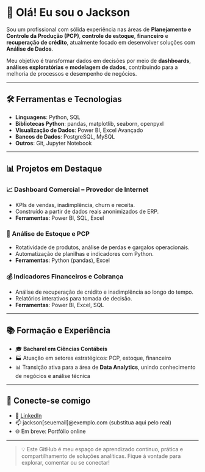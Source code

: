 # 👋 Olá! Eu sou o Jackson

Sou um profissional com sólida experiência nas áreas de **Planejamento e Controle da Produção (PCP)**, **controle de estoque**, **financeiro** e **recuperação de crédito**, atualmente focado em desenvolver soluções com **Análise de Dados**.

Meu objetivo é transformar dados em decisões por meio de **dashboards**, **análises exploratórias** e **modelagem de dados**, contribuindo para a melhoria de processos e desempenho de negócios.

---

## 🛠️ Ferramentas e Tecnologias

- **Linguagens**: Python, SQL
- **Bibliotecas Python**: pandas, matplotlib, seaborn, openpyxl
- **Visualização de Dados**: Power BI, Excel Avançado
- **Bancos de Dados**: PostgreSQL, MySQL
- **Outros**: Git, Jupyter Notebook

---

## 📊 Projetos em Destaque

### 📈 Dashboard Comercial – Provedor de Internet
- KPIs de vendas, inadimplência, churn e receita.
- Construído a partir de dados reais anonimizados de ERP.
- **Ferramentas**: Power BI, SQL, Excel

### 🧮 Análise de Estoque e PCP
- Rotatividade de produtos, análise de perdas e gargalos operacionais.
- Automatização de planilhas e indicadores com Python.
- **Ferramentas**: Python (pandas), Excel

### 💰 Indicadores Financeiros e Cobrança
- Análise de recuperação de crédito e inadimplência ao longo do tempo.
- Relatórios interativos para tomada de decisão.
- **Ferramentas**: Power BI, Excel, SQL

---

## 📚 Formação e Experiência

- 🎓 **Bacharel em Ciências Contábeis**
- 🏭 Atuação em setores estratégicos: PCP, estoque, financeiro
- 📊 Transição ativa para a área de **Data Analytics**, unindo conhecimento de negócios e análise técnica

---

## 🔗 Conecte-se comigo

- 💼 [LinkedIn](https://www.linkedin.com/in/jacksonls)
- 📫 jackson[seuemail]@exemplo.com (substitua aqui pelo real)
- 🌐 Em breve: Portfólio online

---

> 💡 Este GitHub é meu espaço de aprendizado contínuo, prática e compartilhamento de soluções analíticas. Fique à vontade para explorar, comentar ou se conectar!


